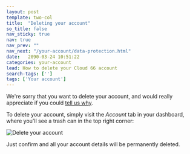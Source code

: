 ```yaml
---
layout: post
template: two-col
title:  "Deleting your account"
so_title: false
nav_sticky: true
nav: true
nav_prev: ""
nav_next: "/your-account/data-protection.html"
date:   2090-03-24 10:51:22
categories: your-account
lead: How to delete your Cloud 66 account
search-tags: ['']
tags: ['Your account']
---
```


We're sorry that you want to delete your account, and would really appreciate if you could <a href="mailto:support@cloud66.com">tell us why</a>.

To delete your account, simply visit the _Account_ tab in your dashboard, where you'll see a trash can in the top right corner:

![Delete your account](http://cdn.cloud66.com/images/help/delete_account.png)

Just confirm and all your account details will be permanently deleted.
